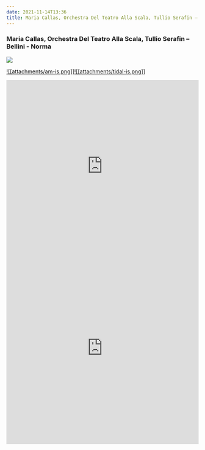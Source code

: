 ```yaml
---
date: 2021-11-14T13:36
title: Maria Callas, Orchestra Del Teatro Alla Scala, Tullio Serafin – Bellini - Norma
---
```

### Maria Callas, Orchestra Del Teatro Alla Scala, Tullio Serafin – Bellini - Norma  
[![](https://img.discogs.com/L8ioTMAWc7Bm5L9VSlARIIbCMy0=/fit-in/600x600/filters:strip_icc():format(jpeg):mode_rgb():quality(90)/discogs-images/R-3987521-1578859195-9112.jpeg.jpg)][1]   
  
[1]: https://www.discogs.com/release/3987521  
[2]: https://music.apple.com/us/album/890287130  
[3]: https://listen.tidal.com/album/68734058  
  
[![[attachments/am-is.png]]][2][![[attachments/tidal-is.png]]][3]  
  
<iframe allow="autoplay *; encrypted-media *; fullscreen *" frameborder="0" height="450" style="width:100%;max-width:660px;overflow:hidden;background:transparent;" sandbox="allow-forms allow-popups allow-same-origin allow-scripts allow-storage-access-by-user-activation allow-top-navigation-by-user-activation" src="https://embed.music.apple.com/us/album/turn-blue/890287130"></iframe>  
<div style="position: relative; padding-bottom: 100%; height: 0; overflow: hidden; max-width: 100%;"><iframe src="https://embed.tidal.com/albums/68734058?layout=gridify" frameborder= "0" allowfullscreen style="position: absolute; top: 0; left: 0; width: 100%; height: 1px; min-height: 100%; margin: 0 auto;"></iframe></div>